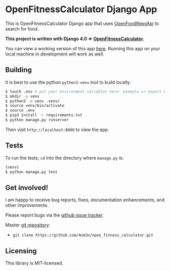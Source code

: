 # OpenFitnessCalculator Django App

This is OpenFitnessCalculator Django app that uses
[OpenFoodRepoApi](https://www.foodrepo.org/api-docs/swaggers/v3#/) to search for food. 

**This project is written with Django 4.0 => 
[OpenFitnessCalculator](https://github.com/4um3n/open_fitness_calculator).**

You can view a working version of this app
[here]().
Running this app on your local machine in development will work as
well.


## Building
It is best to use the python `python3-venv` tool to build locally:

```sh
$ touch .env # put your environment variables here: example => export DB_PORT=5432 
$ mkdir -p venv
$ python3 -m venv .venv/
$ source venv/bin/activate
$ source .env
$ pip3 install -r requirements.txt
$ python manage.py runserver
```

Then visit `http://localhost:8000` to view the app.


## Tests

To run the tests, `cd` into the directory where `manage.py` is:
```sh
(venv) 
$ python manage.py test
```


## Get involved!

I am happy to receive bug reports, fixes, documentation enhancements,
and other improvements.

Please report bugs via the
[github issue tracker](https://github.com/4um3n/open_fitness_calculator/issues).

Master [git repository](https://github.com/4um3n/open_fitness_calculator):

* `git clone https://github.com/4um3n/open_fitness_calculator.git`

## Licensing

This library is MIT-licensed.

